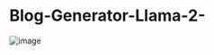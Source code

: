 # Blog-Generator-Llama-2-

![image](https://github.com/Hadi891/Blog-Generator-Llama-2-/assets/122349301/1033496b-17b9-41d9-99f5-c1bef4400902)
